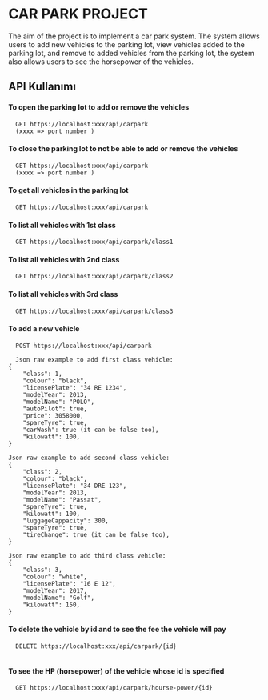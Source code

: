 
# CAR PARK PROJECT
The aim of the project is to implement a car park system. The system allows users to add new vehicles to the parking lot, view vehicles added to the parking lot, and remove to added vehicles from the parking lot, the system also allows users to see the horsepower of the vehicles.

## API Kullanımı

#### To open the parking lot to add or remove the vehicles
```http
  GET https://localhost:xxx/api/carpark
  (xxxx => port number )
```
#### To close the parking lot to not be able to add or remove the vehicles
```http
  GET https://localhost:xxx/api/carpark
  (xxxx => port number )
```



#### To get all vehicles in the parking lot

```http
  GET https://localhost:xxx/api/carpark
```


#### To list all vehicles with 1st class

```http
  GET https://localhost:xxx/api/carpark/class1
```
#### To list all vehicles with 2nd class

```http
  GET https://localhost:xxx/api/carpark/class2
```

#### To list all vehicles with 3rd class

```http
  GET https://localhost:xxx/api/carpark/class3
```
#### To add a new vehicle

```http
  POST https://localhost:xxx/api/carpark

  Json raw example to add first class vehicle:
{     
    "class": 1,
    "colour": "black",
    "licensePlate": "34 RE 1234",
    "modelYear": 2013,
    "modelName": "POLO",
    "autoPilot": true,
    "price": 3058000,
    "spareTyre": true,
    "carWash": true (it can be false too),
    "kilowatt": 100,
}

Json raw example to add second class vehicle:
{     
    "class": 2,
    "colour": "black",
    "licensePlate": "34 DRE 123",
    "modelYear": 2013,
    "modelName": "Passat",
    "spareTyre": true,
    "kilowatt": 100,
    "luggageCappacity": 300,
    "spareTyre": true,
    "tireChange": true (it can be false too),
}

Json raw example to add third class vehicle:
{     
    "class": 3,
    "colour": "white",
    "licensePlate": "16 E 12",
    "modelYear": 2017,
    "modelName": "Golf",
    "kilowatt": 150,
}

```
#### To delete the vehicle by id and to see the fee the vehicle will pay

```http
  DELETE https://localhost:xxx/api/carpark/{id}


```
#### To see the HP (horsepower) of the vehicle whose id is specified

```http
  GET https://localhost:xxx/api/carpark/hourse-power/{id}
```
